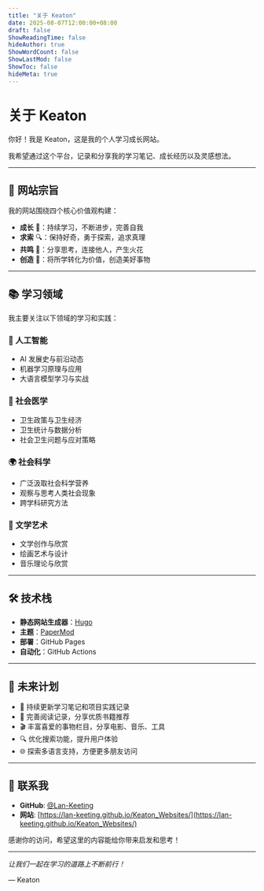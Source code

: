 ```yaml
---
title: "关于 Keaton"
date: 2025-08-07T12:00:00+08:00
draft: false
ShowReadingTime: false
hideAuthor: true
ShowWordCount: false
ShowLastMod: false
ShowToc: false
hideMeta: true
---
```


# 关于 Keaton

你好！我是 Keaton，这是我的个人学习成长网站。

我希望通过这个平台，记录和分享我的学习笔记、成长经历以及灵感想法。

---

## 🌱 网站宗旨

我的网站围绕四个核心价值观构建：

- **成长** 🌱：持续学习，不断进步，完善自我
- **求索** 🔍：保持好奇，勇于探索，追求真理  
- **共鸣** 💫：分享思考，连接他人，产生火花
- **创造** 🌟：将所学转化为价值，创造美好事物

---

## 📚 学习领域

我主要关注以下领域的学习和实践：

### 🤖 人工智能
- AI 发展史与前沿动态
- 机器学习原理与应用
- 大语言模型学习与实战

### 🏥 社会医学  
- 卫生政策与卫生经济
- 卫生统计与数据分析
- 社会卫生问题与应对策略

### 🌍 社会科学
- 广泛汲取社会科学营养
- 观察与思考人类社会现象
- 跨学科研究方法

### 🎨 文学艺术
- 文学创作与欣赏
- 绘画艺术与设计
- 音乐理论与欣赏

---

## 🛠️ 技术栈

- **静态网站生成器**：[Hugo](https://gohugo.io/)
- **主题**：[PaperMod](https://github.com/adityatelange/hugo-PaperMod)
- **部署**：GitHub Pages
- **自动化**：GitHub Actions

---

## 🚀 未来计划

- 📝 持续更新学习笔记和项目实践记录
- 📖 完善阅读记录，分享优质书籍推荐
- 🎬 丰富喜爱的事物栏目，分享电影、音乐、工具
- 🔍 优化搜索功能，提升用户体验
- 🌐 探索多语言支持，方便更多朋友访问

---

## 🤝 联系我

- **GitHub**: [@Lan-Keeting](https://github.com/Lan-Keeting)
- **网站**: [https://lan-keeting.github.io/Keaton_Websites/](https://lan-keeting.github.io/Keaton_Websites/)

感谢你的访问，希望这里的内容能给你带来启发和思考！

---

*让我们一起在学习的道路上不断前行！*

— Keaton



